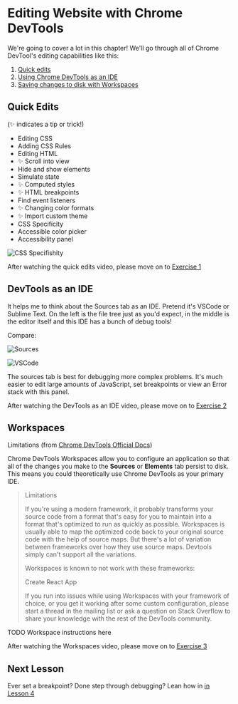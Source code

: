 # Editing Website with Chrome DevTools

We're going to cover a lot in this chapter! We'll go through all of Chrome DevTool's editing capabilities like this:

1. [Quick edits](#quick-edits)
1. [Using Chrome DevTools as an IDE](#devtools-as-an-ide)
1. [Saving changes to disk with Workspaces](#workspaces)

## Quick Edits

(✨ indicates a tip or trick!)

- Editing CSS
- Adding CSS Rules
- Editing HTML
- ✨ Scroll into view
- Hide and show elements
- Simulate state
- ✨ Computed styles
- ✨ HTML breakpoints
- Find event listeners
- ✨ Changing color formats
- ✨ Import custom theme
- CSS Specificity
- Accessible color picker
- Accessibility panel

![CSS Specifishity](/specifishity.png)

After watching the quick edits video, please move on to [Exercise 1](/exercise/1)

## DevTools as an IDE

It helps me to think about the Sources tab as an IDE. Pretend it's VSCode or Sublime Text. On the left is the file tree just as you'd expect, in the middle is the editor itself and this IDE has a bunch of debug tools!

Compare:

![Sources](/sources.png)

![VSCode](/vscode.png)

The sources tab is best for debugging more complex problems. It's much easier to edit large amounts of JavaScript, set breakpoints or view an Error stack with this panel.

After watching the DevTools as an IDE video, please move on to [Exercise 2](/exercise/2)

## Workspaces

Limitations (from [Chrome DevTools Official Docs](https://developers.google.com/web/tools/chrome-devtools/workspaces#limitations))

Chrome DevTools Workspaces allow you to configure an application so that all of the changes you make to the **Sources** or **Elements** tab persist to disk. This means you could theoretically use Chrome DevTools as your primary IDE.

> Limitations
>
> If you're using a modern framework, it probably transforms your source code from a format that's easy for you to maintain into a format that's optimized to run as quickly as possible. Workspaces is usually able to map the optimized code back to your original source code with the help of source maps. But there's a lot of variation between frameworks over how they use source maps. Devtools simply can't support all the variations.
>
> Workspaces is known to not work with these frameworks:
>
> Create React App
>
> If you run into issues while using Workspaces with your framework of choice, or you get it working after some custom configuration, please start a thread in the mailing list or ask a question on Stack Overflow to share your knowledge with the rest of the DevTools community.

TODO Workspace instructions here

After watching the Workspaces video, please move on to [Exercise 3](/exercise/3)

## Next Lesson

Ever set a breakpoint? Done step through debugging? Lean how in [in Lesson 4](/lesson/4)
